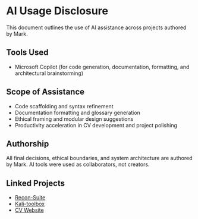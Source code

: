 # AI Usage Disclosure

This document outlines the use of AI assistance across projects authored by Mark.

## Tools Used
- Microsoft Copilot (for code generation, documentation, formatting, and architectural brainstorming)

## Scope of Assistance
- Code scaffolding and syntax refinement
- Documentation formatting and glossary generation
- Ethical framing and modular design suggestions
- Productivity acceleration in CV development and project polishing

## Authorship
All final decisions, ethical boundaries, and system architecture are authored by Mark. AI tools were used as collaborators, not creators.

## Linked Projects
- [Recon-Suite](https://github.com/yourusername/recon-suite)
- [Kali-toolbox](https://github.com/yourusername/kali-toolbox)
- [CV Website](https://yourdomain.com)
